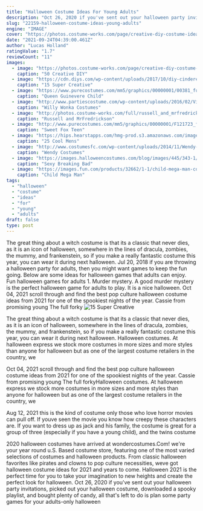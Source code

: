 ```yaml
---
title: "Halloween Costume Ideas For Young Adults"
description: "Oct 26, 2020 if you've sent out your halloween party invitations, picked out your halloween costume, downloaded a spooky playlist, and bought plenty of candy, all that's left to do is plan some party games for your adults-only halloween"
slug: "22159-halloween-costume-ideas-young-adults"
engine: "IMAGE"
cover: "https://photos.costume-works.com/page/creative-diy-costume-ideas-for-women.jpg"
date: "2021-09-24T04:39:00.461Z"
author: "Lucas Holland"
ratingValue: "1.7"
reviewCount: "11"
images:
  - image: "https://photos.costume-works.com/page/creative-diy-costume-ideas-for-women.jpg"
    caption: "50 Creative DIY"
  - image: "https://cdn.diys.com/wp-content/uploads/2017/10/diy-cinderella-costume.jpg"
    caption: "15 Super Creative"
  - image: "https://www.purecostumes.com/mm5/graphics/00000001/00381_full_1.jpg"
    caption: "Queen Guinevere Child"
  - image: "http://www.partiescostume.com/wp-content/uploads/2016/02/Violet-Willy-Wonka-Costume.jpg"
    caption: "Willy Wonka Costumes"
  - image: "http://photos.costume-works.com/full/russell_and_mrfredrickson_from_up1.jpg"
    caption: "Russell and MrFredrickson"
  - image: "http://www.purecostumes.com/mm5/graphics/00000001/F121723_full_1.jpg"
    caption: "Sweet Fox Teen"
  - image: "https://hips.hearstapps.com/hmg-prod.s3.amazonaws.com/images/harry-styles-attends-the-casamigos-halloween-party-on-news-photo-1054089014-1560892972.jpg?crop=0.853xw:1.00xh;0.0793xw,0&resize=480:*"
    caption: "25 Cool Mens"
  - image: "http://www.costumesfc.com/wp-content/uploads/2014/11/Wendy-Peter-Pan-Costume.jpg"
    caption: "Wendy Costumes"
  - image: "https://images.halloweencostumes.com/blog/images/445/343-1/duck-dynasty-couples-costume.jpg"
    caption: "Sexy Breaking Bad"
  - image: "https://images.fun.com/products/32662/1-1/child-mega-man-costume.jpg"
    caption: "Child Mega Man"
tags:
  - "halloween"
  - "costume"
  - "ideas"
  - "for"
  - "young"
  - "adults"
draft: false
type: post
---
```


The great thing about a witch costume is that its a classic that never dies, as it is an icon of halloween, somewhere in the lines of dracula, zombies, the mummy, and frankenstein, so if you make a really fantastic costume this year, you can wear it during next halloween. Jul 20, 2018 if you are throwing a halloween party for adults, then you might want games to keep the fun going. Below are some ideas for halloween games that adults can enjoy. Fun halloween games for adults 1. Murder mystery. A good murder mystery is the perfect halloween game for adults to play. It is a nice halloween. Oct 04, 2021 scroll through and find the best pop culture halloween costume ideas from 2021 for one of the spookiest nights of the year.  Cassie from promising young The full forky
![15 Super Creative](https://cdn.diys.com/wp-content/uploads/2017/10/diy-cinderella-costume.jpg "15 Super Creative")

The great thing about a witch costume is that its a classic that never dies, as it is an icon of halloween, somewhere in the lines of dracula, zombies, the mummy, and frankenstein, so if you make a really fantastic costume this year, you can wear it during next halloween. Halloween costumes. At halloween express we stock more costumes in more sizes and more styles than anyone for halloween but as one of the largest costume retailers in the country, we
<!--inArticleAds-->

<!--galleryOne-->

Oct 04, 2021 scroll through and find the best pop culture halloween costume ideas from 2021 for one of the spookiest nights of the year.  Cassie from promising young The full forkyHalloween costumes. At halloween express we stock more costumes in more sizes and more styles than anyone for halloween but as one of the largest costume retailers in the country, we
<!--inArticleAds-->

<!--galleryTwo-->

Aug 12, 2021 this is the kind of costume only those who love horror movies can pull off. If youve seen the movie you know how creepy these characters are. If you want to dress up as jack and his family, the costume is great for a group of three (especially if you have a young child), and the twins costume
<!--galleryThree-->

2020 halloween costumes have arrived at wondercostumes.Com! we're your year round u.S. Based costume store, featuring one of the most varied selections of costumes and halloween products. From classic halloween favorites like pirates and clowns to pop culture necessities, weve got halloween costume ideas for 2021 and years to come. Halloween 2021 is the perfect time for you to take your imagination to new heights and create the perfect look for halloween. Oct 26, 2020 if you've sent out your halloween party invitations, picked out your halloween costume, downloaded a spooky playlist, and bought plenty of candy, all that's left to do is plan some party games for your adults-only halloween